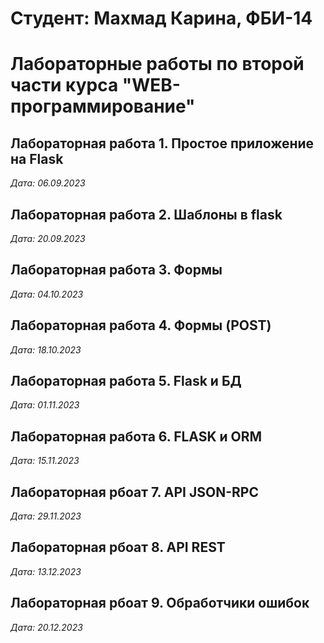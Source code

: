 # Студент: Махмад Карина, ФБИ-14

# Лабораторные работы по второй части курса "WEB-программирование" 

## Лабораторная работа 1. Простое приложение на Flask 

*Дата: 06.09.2023*

## Лабораторная работа 2. Шаблоны в flask

*Дата: 20.09.2023*

## Лабораторная работа 3. Формы

*Дата: 04.10.2023*

## Лабораторная работа 4. Формы (POST)

*Дата: 18.10.2023*

## Лабораторная работа 5. Flask и БД

*Дата: 01.11.2023*

## Лабораторная работа 6. FLASK и ORM

*Дата: 15.11.2023*

## Лабораторная рбоат 7. API JSON-RPС

*Дата: 29.11.2023*

## Лабораторная рбоат 8. API REST

*Дата: 13.12.2023*

## Лабораторная рбоат 9. Обработчики ошибок

*Дата: 20.12.2023*